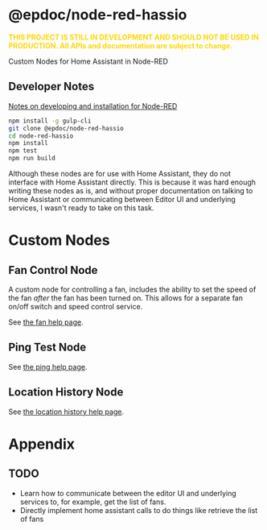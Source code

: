 # @epdoc/node-red-hassio

<span style="color:gold">**THIS PROJECT IS STILL IN DEVELOPMENT AND SHOULD NOT BE USED IN PRODUCTION. 
All APIs and documentation are subject to change.**</span>

Custom Nodes for Home Assistant in Node-RED

## Developer Notes

[Notes on developing and installation for Node-RED](https://github.com/epdoc/node-red-hautil/blob/master/NODE-RED.md)

```bash
npm install -g gulp-cli
git clone @epdoc/node-red-hassio
cd node-red-hassio
npm install
npm test
npm run build
```

Although these nodes are for use with Home Assistant, they do not interface with
Home Assistant directly. This is because it was hard enough writing these nodes
as is, and without proper documentation on talking to Home Assistant or
communicating between Editor UI and underlying services, I wasn't ready to take
on this task.

# Custom Nodes

## Fan Control Node

A custom node for controlling a fan, includes the ability to set the speed of
the fan _after_ the fan has been turned on. This allows for a separate fan
on/off switch and speed control service.

See [the fan help page](./src/nodes/fan-control/help.html).

## Ping Test Node

See [the ping help page](./src/nodes/ping-test/help.html).

## Location History Node

See [the location history help page](./src/nodes/location-history/help.html).

# Appendix

## TODO

- Learn how to communicate between the editor UI and underlying services to, for example, get the list of fans.
- Directly implement home assistant calls to do things like retrieve the list of fans
